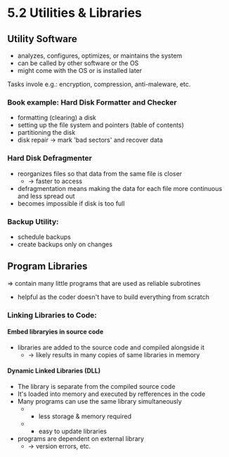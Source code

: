 # 5.2 Utilities & Libraries

## Utility Software
- analyzes, configures, optimizes, or maintains the system
- can be called by other software or the OS
- might come with the OS or is installed later

Tasks invole e.g.: encryption, compression, anti-maleware, etc.

### Book example: Hard Disk Formatter and Checker
- formatting (clearing) a disk
- setting up the file system and pointers (table of contents)
- partitioning the disk
- disk repair -> mark 'bad sectors' and recover data

### Hard Disk Defragmenter
- reorganizes files so that data from the same file is closer
    - -> faster to access
- defragmentation means making the data for each file more continuous and less spread out
- becomes impossible if disk is too full

### Backup Utility:
- schedule backups
- create backups only on changes

## Program Libraries
=> contain many little programs that are used as reliable subrotines
- helpful as the coder doesn't have to build everything from scratch

### Linking Libraries to Code:

#### Embed libraryies in source code
- libraries are added to the source code and compiled alongside it
    - -> likely results in many copies of same libraries in memory

#### Dynamic Linked Libraries (DLL)
- The library is separate from the compiled source code
- It's loaded into memory and executed by refferences in the code
- Many programs can use the same library simultaneously
    - + less storage & memory required
    - + easy to update libraries
- programs are dependent on external library
    - -> version errors, etc.
